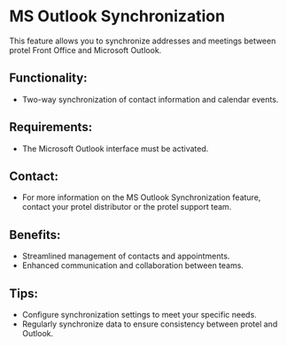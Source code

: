 # MS Outlook Synchronization

This feature allows you to synchronize addresses and meetings between protel Front Office and Microsoft Outlook.

## Functionality:

* Two-way synchronization of contact information and calendar events.

## Requirements:

* The Microsoft Outlook interface must be activated. 

## Contact:

* For more information on the MS Outlook Synchronization feature, contact your protel distributor or the protel support team.

## Benefits:

* Streamlined management of contacts and appointments.
* Enhanced communication and collaboration between teams.

## Tips:

* Configure synchronization settings to meet your specific needs.
* Regularly synchronize data to ensure consistency between protel and Outlook. 